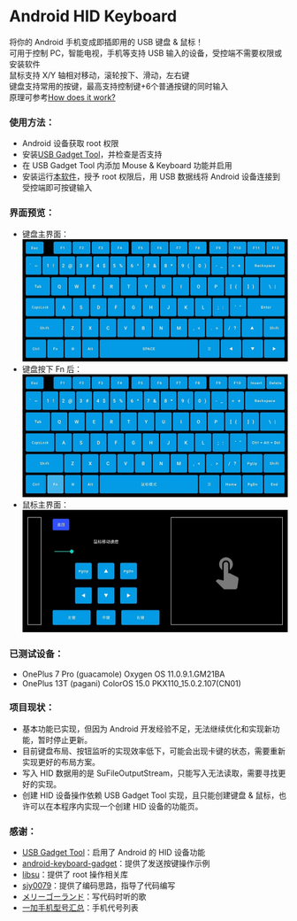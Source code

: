 # Android HID Keyboard

将你的 Android 手机变成即插即用的 USB 键盘 & 鼠标！  
可用于控制 PC，智能电视，手机等支持 USB 输入的设备，受控端不需要权限或安装软件  
鼠标支持 X/Y 轴相对移动，滚轮按下、滑动，左右键  
键盘支持常用的按键，最高支持控制键+6个普通按键的同时输入  
原理可参考[How does it work?](https://github.com/tejado/android-usb-gadget#how-does-it-work)

### 使用方法：

* Android 设备获取 root 权限
* 安装[USB Gadget Tool](https://github.com/tejado/android-usb-gadget)，并检查是否支持
* 在 USB Gadget Tool 内添加 Mouse & Keyboard 功能并启用
* 安装运行[本软件](https://github.com/Sucareto/Android_HID_Keyboard/releases/latest)，授予 root 权限后，用 USB 数据线将
  Android 设备连接到受控端即可按键输入

### 界面预览：

* 键盘主界面：  
  ![Screenshot](Screenshots/Screenshot_1.5_0.jpg)
* 键盘按下 Fn 后：  
  ![Screenshot](Screenshots/Screenshot_1.5_1.jpg)
* 鼠标主界面：  
  ![Screenshot](Screenshots/Screenshot_1.5_2.jpg)

### 已测试设备：

* OnePlus 7 Pro (guacamole) Oxygen OS 11.0.9.1.GM21BA
* OnePlus 13T (pagani) ColorOS 15.0 PKX110_15.0.2.107(CN01)

### 项目现状：

* 基本功能已实现，但因为 Android 开发经验不足，无法继续优化和实现新功能，暂时停止更新。
* 目前键盘布局、按钮监听的实现效率低下，可能会出现卡键的状态，需要重新实现更好的布局方案。
* 写入 HID 数据用的是 SuFileOutputStream，只能写入无法读取，需要寻找更好的实现。
* 创建 HID 设备操作依赖 USB Gadget Tool 实现，且只能创建键盘 & 鼠标，也许可以在本程序内实现一个创建 HID 设备的功能页。

### 感谢：

* [USB Gadget Tool](https://github.com/tejado/android-usb-gadget)：启用了 Android 的 HID 设备功能
* [android-keyboard-gadget](https://github.com/pelya/android-keyboard-gadget)：提供了发送按键操作示例
* [libsu](https://github.com/topjohnwu/libsu)：提供了 root 操作相关库
* [sjy0079](https://github.com/sjy0079)：提供了编码思路，指导了代码编写
* [メリーゴーランド](https://twitter.com/adashima_staff/status/1321866890294210560)：写代码时听的歌
* [一加手机型号汇总](https://github.com/KHwang9883/MobileModels/blob/master/brands/oneplus.md)：手机代号列表
